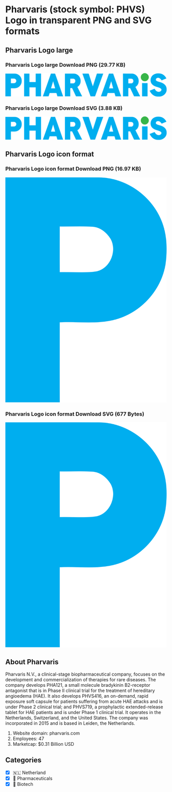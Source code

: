 # Pharvaris (stock symbol: PHVS) Logo in transparent PNG and SVG formats

## Pharvaris Logo large

### Pharvaris Logo large Download PNG (29.77 KB)

![Pharvaris Logo large Download PNG (29.77 KB)](/img/orig/PHVS_BIG-6bf4d656.png)

### Pharvaris Logo large Download SVG (3.88 KB)

![Pharvaris Logo large Download SVG (3.88 KB)](/img/orig/PHVS_BIG-9d1ac7f1.svg)

## Pharvaris Logo icon format

### Pharvaris Logo icon format Download PNG (16.97 KB)

![Pharvaris Logo icon format Download PNG (16.97 KB)](/img/orig/PHVS-f861375e.png)

### Pharvaris Logo icon format Download SVG (677 Bytes)

![Pharvaris Logo icon format Download SVG (677 Bytes)](/img/orig/PHVS-e0a7456f.svg)

## About Pharvaris

Pharvaris N.V., a clinical-stage biopharmaceutical company, focuses on the development and commercialization of therapies for rare diseases. The company develops PHA121, a small molecule bradykinin B2-receptor antagonist that is in Phase II clinical trial for the treatment of hereditary angioedema (HAE). It also develops PHVS416, an on-demand, rapid exposure soft capsule for patients suffering from acute HAE attacks and is under Phase 2 clinical trial; and PHVS719, a prophylactic extended-release tablet for HAE patients and is under Phase 1 clinical trial. It operates in the Netherlands, Switzerland, and the United States. The company was incorporated in 2015 and is based in Leiden, the Netherlands.

1. Website domain: pharvaris.com
2. Employees: 47
3. Marketcap: $0.31 Billion USD


## Categories
- [x] 🇳🇱 Netherland
- [x] 💊 Pharmaceuticals
- [x] 🧬 Biotech
